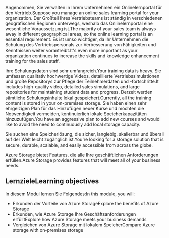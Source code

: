 <span data-ttu-id="837ae-101">Angenommen, Sie verwalten in Ihrem Unternehmen ein Onlinelernportal für den Vertrieb.</span><span class="sxs-lookup"><span data-stu-id="837ae-101">Suppose you manage an online sales learning portal for your organization.</span></span> <span data-ttu-id="837ae-102">Der Großteil Ihres Vertriebsteams ist ständig in verschiedenen geografischen Regionen unterwegs, weshalb das Onlinelernportal eine wesentliche Voraussetzung ist.</span><span class="sxs-lookup"><span data-stu-id="837ae-102">The majority of your sales team is always away in different geographical areas, so the online learning portal is an essential requirement.</span></span> <span data-ttu-id="837ae-103">Es ist umso wichtiger, da Ihr Unternehmen die Schulung des Vertriebspersonals zur Verbesserung von Fähigkeiten und Kenntnissen weiter vorantreibt.</span><span class="sxs-lookup"><span data-stu-id="837ae-103">It's even more important as your organization continues to increase the skills and knowledge enhancement training for the sales staff.</span></span>

<span data-ttu-id="837ae-104">Ihre Schulungsdaten sind sehr umfangreich.</span><span class="sxs-lookup"><span data-stu-id="837ae-104">Your training data is heavy.</span></span> <span data-ttu-id="837ae-105">Sie umfassen qualitativ hochwertige Videos, detaillierte Vertriebssimulationen und große Repositorys zur Pflege der Teilnehmerdaten und -fortschritte.</span><span class="sxs-lookup"><span data-stu-id="837ae-105">It includes high-quality video, detailed sales simulations, and large repositories for maintaining student data and progress.</span></span> <span data-ttu-id="837ae-106">Derzeit werden sämtliche Schulungsinhalte lokal gespeichert.</span><span class="sxs-lookup"><span data-stu-id="837ae-106">Currently, all the training content is stored in your on-premises storage.</span></span> <span data-ttu-id="837ae-107">Sie haben einen sehr ehrgeizigen Plan für das Hinzufügen neuer Kurse und möchten die Notwendigkeit vermeiden, kontinuierlich lokale Speicherkapazitäten hinzuzufügen.</span><span class="sxs-lookup"><span data-stu-id="837ae-107">You have an aggressive plan to add new courses and would like to avoid the need to continuously add local storage capacity.</span></span>

<span data-ttu-id="837ae-108">Sie suchen eine Speicherlösung, die sicher, langlebig, skalierbar und überall auf der Welt leicht zugänglich ist.</span><span class="sxs-lookup"><span data-stu-id="837ae-108">You're looking for a storage solution that is secure, durable, scalable, and easily accessible from across the globe.</span></span>

<span data-ttu-id="837ae-109">Azure Storage bietet Features, die alle Ihre geschäftlichen Anforderungen erfüllen.</span><span class="sxs-lookup"><span data-stu-id="837ae-109">Azure Storage provides features that will meet all of your business needs.</span></span>

## <a name="learning-objectives"></a><span data-ttu-id="837ae-110">Lernziele</span><span class="sxs-lookup"><span data-stu-id="837ae-110">Learning objectives</span></span>

<span data-ttu-id="837ae-111">In diesem Modul lernen Sie Folgendes:</span><span class="sxs-lookup"><span data-stu-id="837ae-111">In this module, you will:</span></span>

- <span data-ttu-id="837ae-112">Erkunden der Vorteile von Azure Storage</span><span class="sxs-lookup"><span data-stu-id="837ae-112">Explore the benefits of Azure Storage</span></span>
- <span data-ttu-id="837ae-113">Erkunden, wie Azure Storage Ihre Geschäftsanforderungen erfüllt</span><span class="sxs-lookup"><span data-stu-id="837ae-113">Explore how Azure Storage meets your business demands</span></span>
- <span data-ttu-id="837ae-114">Vergleichen von Azure Storage mit lokalem Speicher</span><span class="sxs-lookup"><span data-stu-id="837ae-114">Compare Azure storage with on-premises storage</span></span>
